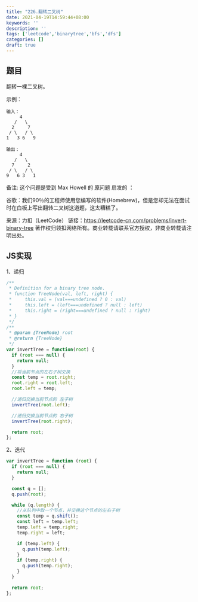 ```yaml
---
title: "226.翻转二叉树"
date: 2021-04-19T14:59:44+08:00
keywords: ''
description: ''
tags: ['leetcode','binarytree','bfs','dfs']
categories: []
draft: true
---
```


## 题目

翻转一棵二叉树。

示例：
```
输入：
     4
   /   \
  2     7
 / \   / \
1   3 6   9

输出：
     4
   /   \
  7     2
 / \   / \
9   6 3   1
```

备注:
这个问题是受到 Max Howell 的 原问题 启发的 ：

谷歌：我们90％的工程师使用您编写的软件(Homebrew)，但是您却无法在面试时在白板上写出翻转二叉树这道题，这太糟糕了。

来源：力扣（LeetCode）
链接：https://leetcode-cn.com/problems/invert-binary-tree
著作权归领扣网络所有。商业转载请联系官方授权，非商业转载请注明出处。


## JS实现

1、递归

```javascript
/**
 * Definition for a binary tree node.
 * function TreeNode(val, left, right) {
 *     this.val = (val===undefined ? 0 : val)
 *     this.left = (left===undefined ? null : left)
 *     this.right = (right===undefined ? null : right)
 * }
 */
/**
 * @param {TreeNode} root
 * @return {TreeNode}
 */
var invertTree = function(root) {
  if (root === null) {
    return null;
  }
  //将当前节点的左右子树交换
  const temp = root.right;
  root.right = root.left;
  root.left = temp;

  //递归交换当前节点的 左子树
  invertTree(root.left);

  //递归交换当前节点的 右子树
  invertTree(root.right);

  return root;
};
```

2、迭代

```javascript
var invertTree = function (root) {
  if (root === null) {
    return null;
  }

  const q = [];
  q.push(root);

  while (q.length) {
    //从队列中取一个节点，并交换这个节点的左右子树
    const temp = q.shift();
    const left = temp.left;
    temp.left = temp.right;
    temp.right = left;

    if (temp.left) {
      q.push(temp.left);
    }
    if (temp.right) {
      q.push(temp.right);
    }
  }

  return root;
};
```
